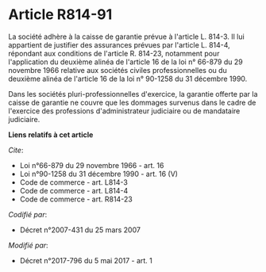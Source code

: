 # Article R814-91

La société adhère à la caisse de garantie prévue à l'article L. 814-3. Il lui appartient de justifier des assurances prévues
par l'article L. 814-4, répondant aux conditions de l'article R. 814-23, notamment pour l'application du deuxième alinéa de
l'article 16 de la loi n° 66-879 du 29 novembre 1966 relative aux sociétés civiles professionnelles ou du deuxième alinéa de
l'article 16 de la loi n° 90-1258 du 31 décembre 1990. 

Dans les sociétés pluri-professionnelles d'exercice, la garantie offerte par la caisse de garantie ne couvre que les dommages
survenus dans le cadre de l'exercice des professions d'administrateur judiciaire ou de mandataire judiciaire.

**Liens relatifs à cet article**

_Cite_:

  - Loi n°66-879 du 29 novembre 1966 - art. 16
  - Loi n°90-1258 du 31 décembre 1990 - art. 16 (V)
  - Code de commerce - art. L814-3
  - Code de commerce - art. L814-4
  - Code de commerce - art. R814-23

_Codifié par_:

  - Décret n°2007-431 du 25 mars 2007

_Modifié par_:

  - Décret n°2017-796 du 5 mai 2017 - art. 1
